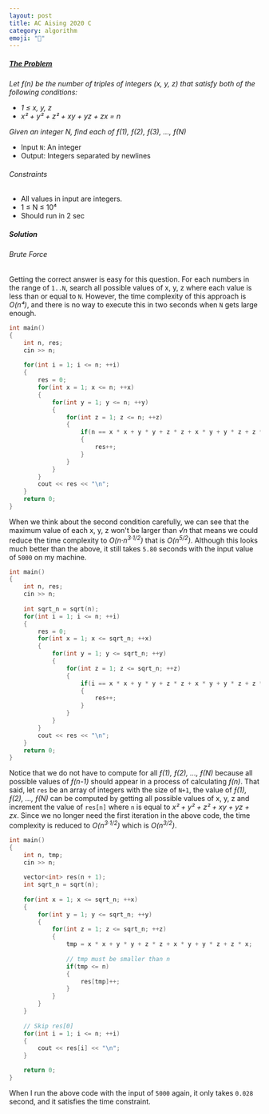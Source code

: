 ```yaml
---
layout: post
title: AC Aising 2020 C
category: algorithm
emoji: "🧮"
---
```


##### [The Problem][Atcoder Aising 2020 C]
*Let &#402;(n) be the number of triples of integers (x, y, z) that satisfy both of the following conditions:*
- *1 &le; x, y, z*
- *x&sup2; + y&sup2; + z&sup2; + xy + yz + zx = n*

*Given an integer N, find each of &#402;(1), &#402;(2), &#402;(3), …, &#402;(N)*

- Input `N`: An integer  
- Output: Integers separated by newlines

###### Constraints
- All values in input are integers.
- 1 &le; N &le; 10&#8308;
- Should run in 2 sec

##### Solution
###### Brute Force
Getting the correct answer is easy for this question. For each numbers in the range of `1..N`, search all possible values of x, y, z where each value is less than or equal to `N`. However, the time complexity of this approach is *O(n&#8308;)*, and there is no way to execute this in two seconds when `N` gets large enough.
```cpp
int main()
{
    int n, res;
    cin >> n;
    
    for(int i = 1; i <= n; ++i)
    {
        res = 0;
        for(int x = 1; x <= n; ++x)
        {
            for(int y = 1; y <= n; ++y)
            {
                for(int z = 1; z <= n; ++z)
                {
                    if(n == x * x + y * y + z * z + x * y + y * z + z * x)
                    {
                        res++;
                    }
                }
            }
        }
        cout << res << "\n";
    }
    return 0;
}
```
When we think about the second condition carefully, we can see that the maximum value of each x, y, z won't be larger than *&radic;n* that means we could 
reduce the time complexity to *O(n&centerdot;n<sup>3&centerdot;1/2</sup>)* that is *O(n<sup>5/2</sup>)*. Although this looks much better than the above, it still takes `5.80` seconds with the input value of `5000` on my machine. 
```cpp
int main()
{
    int n, res;
    cin >> n;
    
    int sqrt_n = sqrt(n);
    for(int i = 1; i <= n; ++i)
    {
        res = 0;
        for(int x = 1; x <= sqrt_n; ++x)
        {
            for(int y = 1; y <= sqrt_n; ++y)
            {
                for(int z = 1; z <= sqrt_n; ++z)
                {
                    if(i == x * x + y * y + z * z + x * y + y * z + z * x)
                    {
                        res++;
                    }    
                }
            }
        }
        cout << res << "\n";
    }
    return 0;
}
```
Notice that we do not have to compute for all *&#402;(1), &#402;(2), …, &#402;(N)*
because all possible values of *&#402;(n-1)* should appear in a process of calculating *&#402;(n)*. That said, let `res` be an array of integers with the size of `N+1`, the value of *&#402;(1), &#402;(2), …, &#402;(N)* can be computed by getting all possible values of x, y, z and increment the value of `res[n]` where `n` is equal to *x&sup2; + y&sup2; + z&sup2; + xy + yz + zx*. Since we 
no longer need the first iteration in the above code, the time complexity is reduced to *O(n<sup>3&centerdot;1/2</sup>)* which is *O(n<sup>3/2</sup>)*. 
```cpp
int main()
{
    int n, tmp;
    cin >> n;
    
    vector<int> res(n + 1);
    int sqrt_n = sqrt(n);
    
    for(int x = 1; x <= sqrt_n; ++x)
    {
        for(int y = 1; y <= sqrt_n; ++y)
        {
            for(int z = 1; z <= sqrt_n; ++z)
            {
                tmp = x * x + y * y + z * z + x * y + y * z + z * x;
                
                // tmp must be smaller than n
                if(tmp <= n)
                {
                    res[tmp]++;
                }
            }
        }
    }
    
    // Skip res[0]
    for(int i = 1; i <= n; ++i)
    {
        cout << res[i] << "\n";
    }

    return 0;
}
```
When I run the above code with the input of `5000` again, it only takes `0.028` second, and it satisfies the time constraint.

[Atcoder Aising 2020 C]: https://atcoder.jp/contests/aising2020/tasks/aising2020_c?lang=en